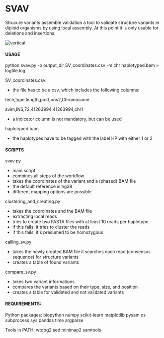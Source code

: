 # SVAV
Strucure variants assemble validation a tool to validate structure variants in diploid organisms by using local assembly.
At this point it is only usable for deletions and insertions.

![vertical](https://user-images.githubusercontent.com/97948065/149920073-85aa78b3-88bd-4602-aa30-b45489d9925c.png)

#### USAGE
python svav.py -o output_dir SV_coordinates.csv -m chr haplotyped.bam > logfile.log

SV_coordinates.csv:
- the file has to be a csv, which includes the following columns:

tech,type,length,pos1,pos2,Chromosome

svim,INS,72,41263994,41263994,chr1
- a indicator column is not mandatory, but can be used

haplotyped.bam
- the haplotypes have to be tagged with the label HP with either 1 or 2

#### SCRIPTS
svav.py
- main script
- combines all steps of the workflow
- takes the coordinates of the variant and a (phased) BAM file
- the default reference is hg38
- different mapping options are possible


clustering_and_creating.py
- takes the coordinates and the BAM file
- extracting local reads
- tries to create two FASTA files with at least 10 reads per haplotype
- if this fails, it tries to cluster the reads
- if this fails, it's presumed to be homozygous


calling_sv.py 
- takes the newly created BAM file it searches each read (consensus sequence) for structure variants
- creates a table of found variants

compare_sv.py
- takes two variant informations
- compares the variants based on their type, size, and position
- creates a table for validated and not validated variants


#### REQUIREMENTS:
Python packages:
biopython
numpy
scikit-learn
matplotlib
pysam
os
subprocess
sys
pandas
time
argparse

Tools in PATH:
wtdbg2
sed
minimap2
samtools
